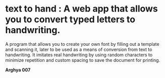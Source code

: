 # text to hand : A web app that allows you to convert typed letters to handwriting.

A program that allows you to create your own font by filling out a template and scanning it, later to be used as a means of conversion from text to handwriting. It imitates real handwriting by using random characters to minimize repetition and custom spacing to save the document for printing.

**Arghya 007**
